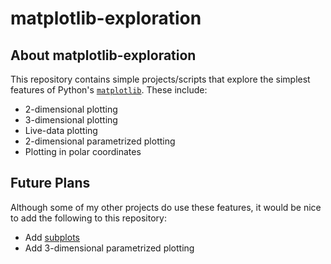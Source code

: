 # matplotlib-exploration

## About matplotlib-exploration

This repository contains simple projects/scripts that explore the simplest features of Python's [`matplotlib`](https://matplotlib.org/). These include:
- 2-dimensional plotting
- 3-dimensional plotting
- Live-data plotting
- 2-dimensional parametrized plotting
- Plotting in polar coordinates

## Future Plans

Although some of my other projects do use these features, it would be nice to add the following to this repository:
- Add [subplots](https://matplotlib.org/stable/api/_as_gen/matplotlib.pyplot.subplot.html)
- Add 3-dimensional parametrized plotting
